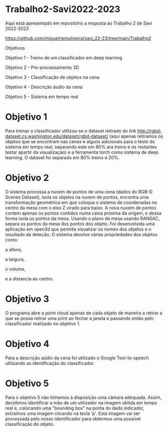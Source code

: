 # Trabalho2-Savi2022-2023
Aqui está apresentado em repositório a resposta ao Trabalho 2 de Savi 2022-2023

https://github.com/miguelriemoliveira/savi_22-23/tree/main/Trabalho2
 
Objetivos

Objetivo 1 - Treino de um classificador em deep learning

Objetivo 2 - Pre-processamento 3D

Objetivo 3 - Classificação de objetos na cena

Objetivo 4 - Descrição áudio da cena

Objetivo 5 - Sistema em tempo real

# Objetivo 1
Para treinar o classificador utilizou-se o dataset retirado do link http://rgbd-dataset.cs.washington.edu/dataset/rgbd-dataset/ (aqui apenas retiramos os objetos que se encontram nas cenas e alguns adicionais para o teste do sistema em tempo real, separando este em 80% ara treino e os restantes testar apartir da visualização) e a ferramenta torch como sistema de deep learning. O dataset foi separado em 80% treino e 20%.

# Objetivo 2
O sistema processa a nuvem de pontos de uma cena (dados do RGB-D Scenes Dataset), isola os objetos na nuvem de pontos, encontra uma transformação geométrica em que coloqua o sistema de coordenadas no centro da mesa com o eixo Z virado para baixo. A nova nuvem de pontos contem apenas os pontos contidos numa caixa próxima da origem, e dessa forma isola os pontos da mesa.
Usando o plano da mesa usando RANSAC, separa os pontos da mesa dos pontos dos objeto. Foi desenvolvida uma aplicação em open3d que permita visualizar os nomes dos objetos e o resultado da deteção.
O sistema devolve várias propriedades dos objetos como:

a altura,

a largura,

o volume,

e a distancia ao centro.

# Objetivo 3
O programa abre a point cloud apenas de cada objeto de maneira a retirar a que se possa retirar uma print ao fechar a janela e passando então  pelo classificador realizado no objetivo 1. 
# Objetivo 4
Para a descrição aúdio da cena foi utilizado o Google Text-to-speech utilizando as identificação do classificador.
# Objetivo 5
Para o objetivo 5 não tínhamos à disposição uma câmara adequada. 
Assim, decidimos identificar a mão de um utilizador na imagem obtida em tempo real e, 
colocando uma "bounding box" na ponta do dedo indicador, extraímos uma imagem clicando na tecla 'p'. 
Esta imagem vai ser processada pelo nosso identificador para obtermos uma possível classificação do objeto.
